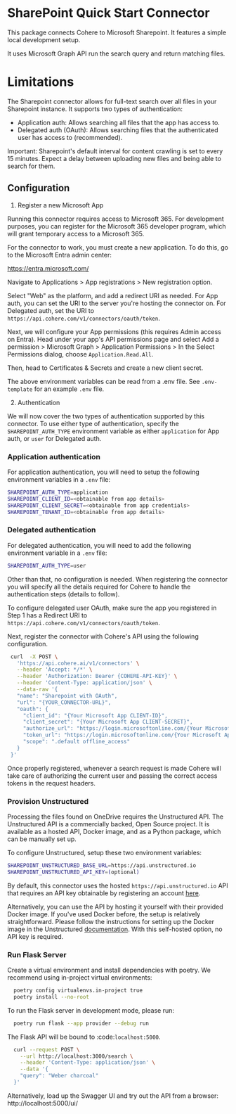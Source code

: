 # SharePoint Quick Start Connector

This package connects Cohere to Microsoft Sharepoint. It features a simple local development setup.

It uses Microsoft Graph API run the search query and return matching files.

# Limitations

The Sharepoint connector allows for full-text search over all files in your Sharepoint instance. It supports two types of authentication:

- Application auth: Allows searching all files that the app has access to.
- Delegated auth (OAuth): Allows searching files that the authenticated user has access to (recommended).

Important: Sharepoint's default interval for content crawling is set to every 15 minutes. Expect a delay between uploading new files and being able to search for them.

## Configuration

1. Register a new Microsoft App

Running this connector requires access to Microsoft 365. For development purposes,
you can register for the Microsoft 365 developer program, which will grant temporary
access to a Microsoft 365.

For the connector to work, you must create a new application. To do this, go to the
Microsoft Entra admin center:

https://entra.microsoft.com/

Navigate to Applications > App registrations > New registration option.

Select "Web" as the platform, and add a redirect URI as needed. For App auth, you can set the URI to the server you're hosting the connector on. For Delegated auth, set the URI to `https://api.cohere.com/v1/connectors/oauth/token`.

Next, we will configure your App permissions (this requires Admin access on Entra). Head under your app's API permissions page and select Add a permission > Microsoft Graph > Application Permissions > In the Select Permissions dialog, choose `Application.Read.All`.

Then, head to Certificates & Secrets and create a new client secret.

The above environment variables can be read from a .env file. See `.env-template` for an example `.env` file.

2. Authentication

We will now cover the two types of authentication supported by this connector. To use either type of authentication, specify the `SHAREPOINT_AUTH_TYPE` environment variable as either `application` for App auth, or `user` for Delegated auth.

### Application authentication

For application authentication, you will need to setup the following environment variables in a `.env` file:

```bash
SHAREPOINT_AUTH_TYPE=application
SHAREPOINT_CLIENT_ID=<obtainable from app details>
SHAREPOINT_CLIENT_SECRET=<obtainable from app credentials>
SHAREPOINT_TENANT_ID=<obtainable from app details>
```

### Delegated authentication

For delegated authentication, you will need to add the following environment variable in a `.env` file:

```bash
SHAREPOINT_AUTH_TYPE=user
```

Other than that, no configuration is needed. When registering the connector you will specify all the details required for Cohere to handle the authentication steps (details to follow).

To configure delegated user OAuth, make sure the app you registered in Step 1 has a Redirect URI to `https://api.cohere.com/v1/connectors/oauth/token`.

Next, register the connector with Cohere's API using the following configuration.

```bash
 curl  -X POST \
   'https://api.cohere.ai/v1/connectors' \
   --header 'Accept: */*' \
   --header 'Authorization: Bearer {COHERE-API-KEY}' \
   --header 'Content-Type: application/json' \
   --data-raw '{
   "name": "Sharepoint with OAuth",
   "url": "{YOUR_CONNECTOR-URL}",
   "oauth": {
     "client_id": "{Your Microsoft App CLIENT-ID}",
     "client_secret": "{Your Microsoft App CLIENT-SECRET}",
     "authorize_url": "https://login.microsoftonline.com/{Your Microsoft App TENANT-ID}/oauth2/v2.0/authorize"
     "token_url": "https://login.microsoftonline.com/{Your Microsoft App TENANT-ID}/oauth2/v2.0/token"
     "scope": ".default offline_access"
   }
 }'
```

Once properly registered, whenever a search request is made Cohere will take care of authorizing the current user and passing the correct access tokens in the request headers.

### Provision Unstructured

Processing the files found on OneDrive requires the Unstructured API. The Unstructured API is
a commercially backed, Open Source project. It is available as a hosted API, Docker image, and as a
Python package, which can be manually set up.

To configure Unstructured, setup these two environment variables:

```bash
SHAREPOINT_UNSTRUCTURED_BASE_URL=https://api.unstructured.io
SHAREPOINT_UNSTRUCTURED_API_KEY=(optional)
```

By default, this connector uses the hosted `https://api.unstructured.io` API that requires an API key obtainable by registering an account [here](https://unstructured.io/api-key).

Alternatively, you can use the API by hosting it yourself with their provided Docker image. If you've used Docker before, the setup is relatively straightforward. Please follow the instructions for setting up the Docker image in the Unstructured [documentation](https://unstructured-io.github.io/unstructured/api.html#using-docker-images). With this self-hosted option, no API key is required.

### Run Flask Server

Create a virtual environment and install dependencies with poetry. We recommend using in-project virtual environments:

```bash
  poetry config virtualenvs.in-project true
  poetry install --no-root
```

To run the Flask server in development mode, please run:

```bash
  poetry run flask --app provider --debug run
```

The Flask API will be bound to :code:`localhost:5000`.

```bash
  curl --request POST \
    --url http://localhost:3000/search \
    --header 'Content-Type: application/json' \
    --data '{
    "query": "Weber charcoal"
  }'
```

Alternatively, load up the Swagger UI and try out the API from a browser: http://localhost:5000/ui/
